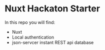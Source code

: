 # Nuxt Hackaton Starter

In this repo you will find:

-   Nuxt
-   Local authentication
-   json-servcer instant REST api database
